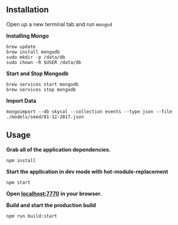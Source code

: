 ## Installation

Open up a new terminal tab and run `mongod`

**Installing Mongo**
```
brew update
brew install mongodb
sudo mkdir -p /data/db
sudo chown -R $USER /data/db
```
**Start and Stop Mongodb**
```
brew services start mongodb
brew services stop mongodb
```

**Import Data**
```
mongoimport --db skycal --collection events --type json --file ./models/seed/01-12-2017.json
```

## Usage
**Grab all of the application dependencies.**
```
npm install
```

**Start the application in dev mode with hot-module-replacement**
```
npm start
```

**Open <localhost:7770> in your browser.**


**Build and start the production build**
```
npm run build:start
```
